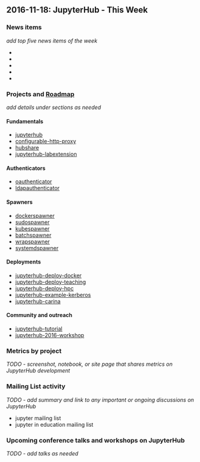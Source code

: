 ## 2016-11-18: JupyterHub - This Week

### News items

*add top five news items of the week*

- 
- 
- 
- 
- 

### Projects and [Roadmap](https://github.com/jupyter/roadmap/blob/master/jupyterhub.md)

*add details under sections as needed*

#### Fundamentals

- [jupyterhub](https://github.com/jupyterhub/jupyterhub)
- [configurable-http-proxy](https://github.com/jupyterhub/configurable-http-proxy)
- [hubshare](https://github.com/jupyterhub/hubshare)
- [jupyterhub-labextension](https://github.com/jupyterhub/jupyterhub-labextension)

#### Authenticators

- [oauthenticator](https://github.com/jupyterhub/oauthenticator)
- [ldapauthenticator](https://github.com/jupyterhub/ldapauthenticator)

#### Spawners

- [dockerspawner](https://github.com/jupyterhub/dockerspawner)
- [sudospawner](https://github.com/jupyterhub/sudospawner)
- [kubespawner](https://github.com/jupyterhub/kubespawner)
- [batchspawner](https://github.com/jupyterhub/batchspawner)
- [wrapspawner](https://github.com/jupyterhub/wrapspawner)
- [systemdspawner](https://github.com/jupyterhub/systemdspawner)

#### Deployments

- [jupyterhub-deploy-docker](https://github.com/jupyterhub/jupyterhub-deploy-docker)
- [jupyterhub-deploy-teaching](https://github.com/jupyterhub/jupyterhub-deploy-teaching)
- [jupyterhub-deploy-hpc](https://github.com/jupyterhub/jupyterhub-deploy-hpc)
- [jupyterhub-example-kerberos](https://github.com/jupyterhub/jupyterhub-example-kerberos)
- [jupyterhub-carina](https://github.com/jupyterhub/jupyterhub-carina)

#### Community and outreach

- [jupyterhub-tutorial](https://github.com/jupyterhub/jupyterhub-tutorial)
- [jupyterhub-2016-workshop](https://github.com/jupyterhub/jupyterhub-2016-workshop)


### Metrics by project

*TODO - screenshot, notebook, or site page that shares metrics on JupyterHub development*


### Mailing List activity

*TODO - add summary and link to any important or ongoing discussions on JupyterHub*

- jupyter mailing list
- jupyter in education mailing list

### Upcoming conference talks and workshops on JupyterHub

*TODO - add talks as needed*




